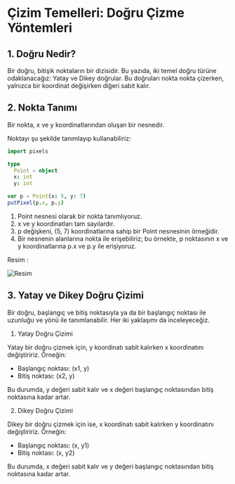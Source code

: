 # Çizim Temelleri: Doğru Çizme Yöntemleri

## 1. Doğru Nedir?

Bir doğru, bitişik noktaların bir dizisidir. 
Bu yazıda, iki temel doğru türüne odaklanacağız: Yatay ve Dikey doğrular. 
Bu doğruları nokta nokta çizerken, yalnızca bir koordinat değişirken diğeri sabit kalır.

## 2. Nokta Tanımı

Bir nokta, x ve y koordinatlarından oluşan bir nesnedir. 

Noktayı şu şekilde tanımlayıp kullanabiliriz:

```nim
import pixels

type
  Point = object 
  x: int 
  y: int

var p = Point(x: 5, y: 7) 
putPixel(p.x, p.y) 
```

1. Point nesnesi olarak bir nokta tanımlıyoruz.  
2. x ve y koordinatları tam sayılardır.  
3. p değişkeni, (5, 7) koordinatlarına sahip bir Point nesnesinin örneğidir.  
4. Bir nesnenin alanlarına nokta ile erişebiliriz; bu örnekte, p noktasının x ve y koordinatlarına p.x ve p.y ile erişiyoruz.

Resim : 

![Resim](https://i.ibb.co/sjF2zFF/Project-Canvas.png)

## 3. Yatay ve Dikey Doğru Çizimi

Bir doğru, başlangıç ve bitiş noktasıyla ya da bir başlangıç noktası ile uzunluğu ve yönü ile tanımlanabilir. Her iki yaklaşımı da inceleyeceğiz.

1. Yatay Doğru Çizimi

Yatay bir doğru çizmek için, y koordinatı sabit kalırken x koordinatını değiştiririz. Örneğin:

- Başlangıç noktası: (x1, y)
- Bitiş noktası: (x2, y)

Bu durumda, y değeri sabit kalır ve x değeri başlangıç noktasından bitiş noktasına kadar artar.

2. Dikey Doğru Çizimi

Dikey bir doğru çizmek için ise, x koordinatı sabit kalırken y koordinatını değiştiririz. Örneğin:

- Başlangıç noktası: (x, y1)
- Bitiş noktası: (x, y2)

Bu durumda, x değeri sabit kalır ve y değeri başlangıç noktasından bitiş noktasına kadar artar.
